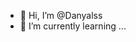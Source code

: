 - 👋 Hi, I’m @Danyalss
- 🌱 I’m currently learning ...

<!---
Danyalss/Danyalss is a ✨ special ✨ repository because its `README.md` (this file) appears on your GitHub profile.
You can click the Preview link to take a look at your changes.
--->
